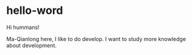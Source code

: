 # hello-word

Hi hummans!

Ma-Qianlong here, I like to do develop.
I want to study more knowledge about development.
